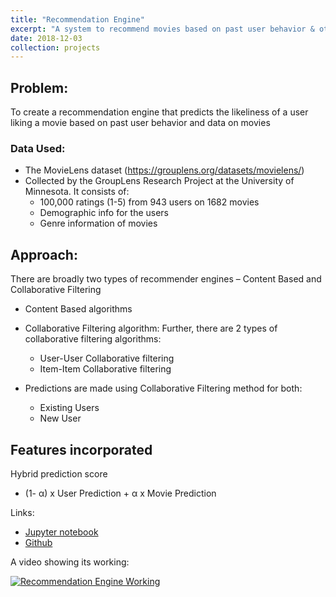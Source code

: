 ```yaml
---
title: "Recommendation Engine"
excerpt: "A system to recommend movies based on past user behavior & other users <br/><img src='/images/Recomm.jpg'>"
date: 2018-12-03
collection: projects
---
```


## Problem:
To create a recommendation engine that predicts the likeliness of a user liking a movie based on past user behavior and data on movies

### Data Used:
* The MovieLens dataset (https://grouplens.org/datasets/movielens/)
* Collected by the GroupLens Research Project at the University of Minnesota. It consists of:
  * 100,000 ratings (1-5) from 943 users on 1682 movies
  * Demographic info for the users
  * Genre information of movies

## Approach:
There are broadly two types of recommender engines – Content Based and Collaborative Filtering
* Content Based algorithms 
* Collaborative Filtering algorithm: Further, there are 2 types of collaborative filtering algorithms:
  * User-User Collaborative filtering 
  * Item-Item Collaborative filtering

* Predictions are made using Collaborative Filtering method for both:
  * Existing Users
  * New User

## Features incorporated

Hybrid prediction score
* (1- α) x User Prediction + α x Movie Prediction


Links:
* [Jupyter notebook](https://bit.ly/2ILJYcL)
* [Github](https://github.com/SatyajitNarayanan/Recommendation-Engine)


A video showing its working:

[![Recommendation Engine Working](http://img.youtube.com/vi/gARLtNfgFmQ/0.jpg)](https://www.youtube.com/embed/gARLtNfgFmQ)
